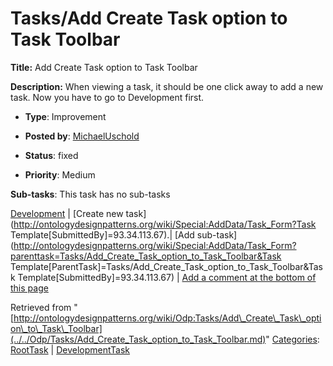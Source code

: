 #  Tasks/Add Create Task option to Task Toolbar


__Title:__ Add Create Task option to Task Toolbar


__Description:__ When viewing a task, it should be one click away to add a new task. Now you have to go to Development first. 


  





* __Type__: Improvement
* __Posted by__: [MichaelUschold](../../User/MichaelUschold.md "User:MichaelUschold")
* __Status__: fixed


* __Priority__: Medium




__Sub-tasks__:
This task has no sub-tasks




[Development](../../Odp/Development.md "Odp:Development") | [Create new task](http://ontologydesignpatterns.org/wiki/Special:AddData/Task_Form?Task Template[SubmittedBy]=93.34.113.67).| [Add sub-task](http://ontologydesignpatterns.org/wiki/Special:AddData/Task_Form?parenttask=Tasks/Add_Create_Task_option_to_Task_Toolbar&Task Template[ParentTask]=Tasks/Add_Create_Task_option_to_Task_Toolbar&Task Template[SubmittedBy]=93.34.113.67) | [Add a comment at the bottom of this page](../index.php@title=Odp%253AAdd_comment&target=Odp%253ATasks%252F../../Odp/Tasks/Add_Create_Task_option_to_Task_Toolbar.md#New_comment "http://ontologydesignpatterns.org/wiki/index.php?title=Odp:Add_comment&target=Odp:Tasks/Add_Create_Task_option_to_Task_Toolbar#New_comment")


Retrieved from "[http://ontologydesignpatterns.org/wiki/Odp:Tasks/Add\_Create\_Task\_option\_to\_Task\_Toolbar](../../Odp/Tasks/Add_Create_Task_option_to_Task_Toolbar.md)"
 [Categories](http://ontologydesignpatterns.org/wiki/Special:Categories "Special:Categories"): [RootTask](../../Category/RootTask.md "Category:RootTask") | [DevelopmentTask](../../Category/DevelopmentTask.md "Category:DevelopmentTask")